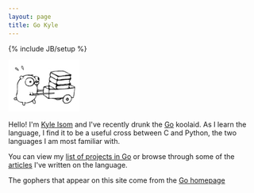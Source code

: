```yaml
---
layout: page
title: Go Kyle
---
```

{% include JB/setup %}

![One of the Go mascots from the Go homepage](/images/gopher/ref.png)

Hello! I'm [Kyle Isom](http://www.kyleisom.net) and I've recently drunk
the [Go](http://www.golang.org) koolaid. As I learn the language, I find
it to be a useful cross between C and Python, the two languages I am most
familiar with.

You can view my [list of projects in Go](/projects.html) or browse through
some of the [articles](/articles.html) I've written on the language.

The gophers that appear on this site come from the [Go homepage](http://www.golang.org)
